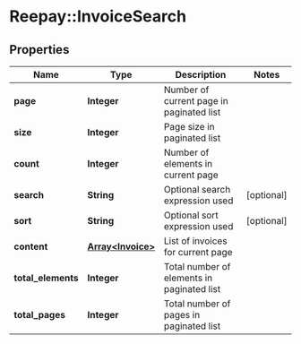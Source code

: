 # Reepay::InvoiceSearch

## Properties
Name | Type | Description | Notes
------------ | ------------- | ------------- | -------------
**page** | **Integer** | Number of current page in paginated list | 
**size** | **Integer** | Page size in paginated list | 
**count** | **Integer** | Number of elements in current page | 
**search** | **String** | Optional search expression used | [optional] 
**sort** | **String** | Optional sort expression used | [optional] 
**content** | [**Array&lt;Invoice&gt;**](Invoice.md) | List of invoices for current page | 
**total_elements** | **Integer** | Total number of elements in paginated list | 
**total_pages** | **Integer** | Total number of pages in paginated list | 


